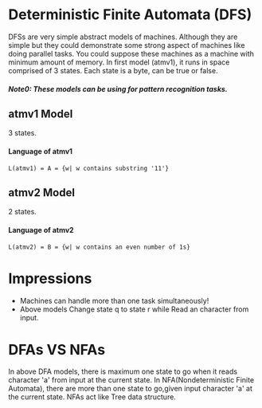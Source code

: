 # Deterministic Finite Automata (DFS)
DFSs are very simple abstract models of machines. Although they are simple but they could demonstrate some strong aspect of machines like doing parallel tasks.
You could suppose these machines as a machine with minimum amount of memory. In first model (atmv1), it runs in space comprised of 3 states. Each state is a byte,
can be true or false.
##### Note0: These models can be using for pattern recognition tasks.
## atmv1 Model
3 states.
#### Language of atmv1
`L(atmv1) = A = {w| w contains substring '11'}` 

## atmv2 Model
2 states.
#### Language of atmv2
`L(atmv2) = B = {w| w contains an even number of 1s}`


# Impressions
- Machines can handle more than one task simultaneously!
- Above models Change state q to state r while Read an character from input.


# DFAs VS NFAs
In above DFA models, there is maximum one state to go when it reads character 'a' from input at the current state.
In NFA(Nondeterministic Finite Automata), there are more than one state to go,given input character 'a' at the current state.
NFAs act like Tree data structure.
